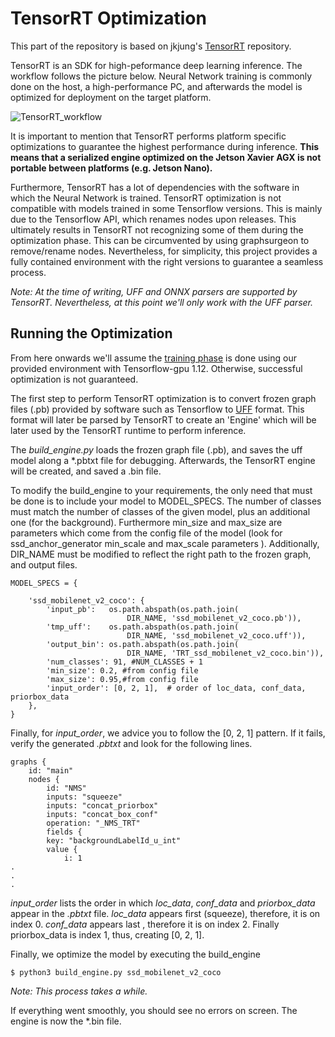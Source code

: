 TensorRT Optimization
====================================

This part of the repository is based on jkjung's [TensorRT](https://github.com/jkjung-avt/tensorrt_demos) repository.

TensorRT is an SDK for high-peformance deep learning inference. The workflow follows the picture below. Neural Network training is commonly done on the host, a high-performance PC, and afterwards the model is optimized for deployment on the target platform.



![TensorRT_workflow](docs/tensor_rt_workflow.jpeg)



It is important to mention that TensorRT performs platform specific optimizations to guarantee the highest performance during inference. **This means that a serialized engine optimized on the Jetson Xavier AGX is not portable between platforms (e.g. Jetson Nano).** 

Furthermore, TensorRT has a lot of dependencies with the software in which the Neural Network is trained. TensorRT optimization is not compatible with models trained in some Tensorflow versions. This is mainly due to the Tensorflow API, which renames nodes upon releases. This ultimately results in TensorRT not recognizing some of them during the optimization phase. This can be circumvented by using graphsurgeon to remove/rename nodes. Nevertheless, for simplicity, this project provides a fully contained environment with the right versions to guarantee a seamless process.

*Note: At the time of writing, UFF and ONNX parsers are supported by TensorRT. Nevertheless, at this point we'll only work with the UFF parser.*



## Running the Optimization

From here onwards we'll assume the [training phase](../tensorflow_training) is done using our provided environment with Tensorflow-gpu 1.12. Otherwise, successful optimization is not guaranteed.

The first step to perform TensorRT optimization is to convert frozen graph files (.pb) provided by software such as Tensorflow to [UFF](https://docs.nvidia.com/deeplearning/sdk/tensorrt-api/python_api/uff/uff.html) format. This format will later be parsed by TensorRT  to create an 'Engine' which will be later used by the TensorRT runtime to perform inference.

The *build_engine.py* loads the frozen graph file (.pb), and saves the uff model along a *.pbtxt file for debugging. Afterwards, the TensorRT engine will be created, and saved a .bin file. 

To modify the build_engine to your requirements, the only need that must be done is to include your model to MODEL_SPECS. The number of classes must match the number of classes of the given model, plus an additional one (for the background). Furthermore min_size and max_size are parameters which come from the config file of the model (look for ssd_anchor_generator min_scale and max_scale parameters ). Additionally, DIR_NAME must be modified to reflect the right path to the frozen graph, and output files.

```
MODEL_SPECS = {

    'ssd_mobilenet_v2_coco': {
        'input_pb':   os.path.abspath(os.path.join(
                          DIR_NAME, 'ssd_mobilenet_v2_coco.pb')),
        'tmp_uff':    os.path.abspath(os.path.join(
                          DIR_NAME, 'ssd_mobilenet_v2_coco.uff')),
        'output_bin': os.path.abspath(os.path.join(
                          DIR_NAME, 'TRT_ssd_mobilenet_v2_coco.bin')),
        'num_classes': 91, #NUM_CLASSES + 1
        'min_size': 0.2, #from config file
        'max_size': 0.95,#from config file
        'input_order': [0, 2, 1],  # order of loc_data, conf_data, priorbox_data
    },
}
```



Finally, for *input_order*, we advice you to follow the [0, 2, 1] pattern. If it fails, verify the generated *.pbtxt* and look for the following lines. 

```
graphs {
	id: "main"
	nodes {
		id: "NMS"
		inputs: "squeeze"
		inputs: "concat_priorbox"
		inputs: "concat_box_conf"
		operation: "_NMS_TRT"
		fields {
		key: "backgroundLabelId_u_int"
		value {
			i: 1
.
.
.
```

*input_order* lists the order in which *loc_data*, *conf_data* and *priorbox_data* appear in the *.pbtxt* file. *loc_data* appears first (squeeze), therefore, it is on index 0. *conf_data* appears last , therefore it is on index 2. Finally priorbox_data is index 1, thus, creating [0, 2, 1].



Finally, we optimize the model by executing the build_engine

```
$ python3 build_engine.py ssd_mobilenet_v2_coco
```

*Note: This process takes a while.*

If everything went smoothly, you should see no errors on screen. The engine is now the *.bin file.